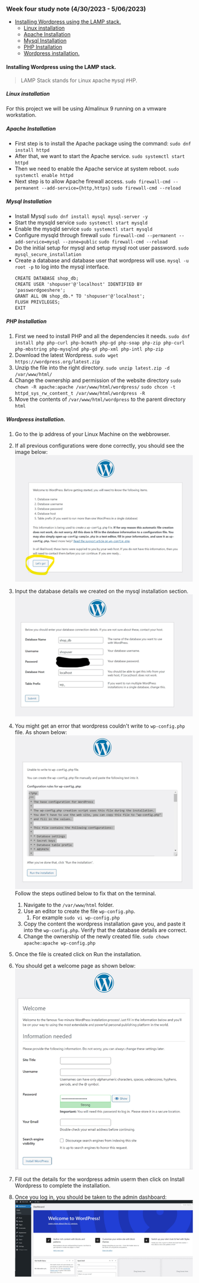 ### Week four study note (4/30/2023 - 5/06/2023)<!-- omit from toc -->
- [Installing Wordpress using the LAMP stack.](#installing-wordpress-using-the-lamp-stack)
  - [Linux installation](#linux-installation)
  - [Apache Installation](#apache-installation)
  - [Mysql Installation](#mysql-installation)
  - [PHP Installation](#php-installation)
  - [Wordpress installation.](#wordpress-installation)

#### Installing Wordpress using the LAMP stack.
>LAMP Stack stands for `L`inux `A`pache `M`ysql `P`HP.
##### Linux installation
For this project we will be using Almalinux 9 running on a vmware workstation.

##### Apache Installation
* First step is to install the Apache package using the command:
    `sudo dnf install httpd`
* After that, we want to start the Apache service.
    `sudo systemctl start httpd`
* Then we need to enable the Apache service at system reboot.
    `sudo systemctl enable httpd`
* Next step is to allow Apache firewall access.
`sudo firewall-cmd --permanent --add-service={http,https}`
`sudo firewall-cmd --reload`

##### Mysql Installation
* Install Mysql
    `sudo dnf install mysql mysql-server -y`
* Start the mysqld service
    `sudo systemctl start mysqld`
* Enable the mysqld service
    `sudo systemctl start mysqld`
* Configure mysqld through firewall
    `sudo firewall-cmd --permanent --add-service=mysql --zone=public`
    `sudo firewall-cmd --reload`
* Do the initial setup for mysql and setup mysql root user password.
    `sudo mysql_secure_installation`
* Create a database and database user that wordpress will use.
    `mysql -u root -p` to log into the mysql interface.
    ```mysql
    CREATE DATABASE shop_db;
    CREATE USER 'shopuser'@'localhost' IDENTIFIED BY 'passwordgoeshere';
    GRANT ALL ON shop_db.* TO 'shopuser'@'localhost';
    FLUSH PRIVILEGES;
    EXIT
    ```

##### PHP Installation
1. First we need to install PHP and all the dependencies it needs.
   `sudo dnf install php php-curl php-bcmath php-gd php-soap php-zip php-curl php-mbstring php-mysqlnd php-gd php-xml php-intl php-zip`
2. Download the latest Wordpress.
   `sudo wget https://wordpress.org/latest.zip`
3. Unzip the file into the right directory.
   `sudo unzip latest.zip -d /var/www/html/`
4. Change the ownership and permission of the website directory
   `sudo chown -R apache:apache /var/www/html/wordpress/`
   `sudo chcon -t httpd_sys_rw_content_t /var/www/html/wordpress -R`
5. Move the contents of `/var/www/html/wordpress` to the parent directory `html`

##### Wordpress installation.

1. Go to the ip address of your Linux Machine on the webbrowser.
2. If all previous configurations were done correctly, you should see the image below:
    ![wordpress](../images/wordpress1.jpg)
3. Input the database details we created on the mysql installation section.
    ![database details](../images/wordpress2.jpg)

4. You might get an error that wordpress couldn't write to `wp-config.php` file. As shown below:
   ![error](../images/wordpress3.jpg)
   Follow the steps outlined below to fix that on the terminal.
   1. Navigate to the `/var/www/html` folder.
   2. Use an editor to create the file `wp-config.php`. 
      1. For example `sudo vi wp-config.php`
   3. Copy the content the wordpress installation gave you, and paste it into the `wp-config.php`. Verify that the database details are correct.
   4. Change the ownership of the newly created file.
        `sudo chown apache:apache wp-config.php`
5. Once the file is created click on Run the installation.
6. You should get a welcome page as shown below:
    ![welcome](../images/wordpress4.jpg)

7. Fill out the details for the wordpress admin userm then click on Install Wordpress to complete the installation.
8. Once you log in, you should be taken to the admin dashboard:
    ![dashboard](../images/wordpress5.jpg)
